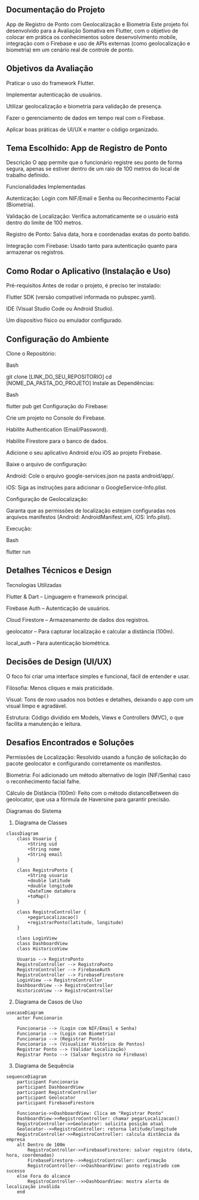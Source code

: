 ## Documentação do Projeto
App de Registro de Ponto com Geolocalização e Biometria
Este projeto foi desenvolvido para a Avaliação Somativa em Flutter, com o objetivo de colocar em prática os conhecimentos sobre desenvolvimento mobile, integração com o Firebase e uso de APIs externas (como geolocalização e biometria) em um cenário real de controle de ponto.

## Objetivos da Avaliação
Praticar o uso do framework Flutter.

Implementar autenticação de usuários.

Utilizar geolocalização e biometria para validação de presença.

Fazer o gerenciamento de dados em tempo real com o Firebase.

Aplicar boas práticas de UI/UX e manter o código organizado.

## Tema Escolhido: App de Registro de Ponto
Descrição
O app permite que o funcionário registre seu ponto de forma segura, apenas se estiver dentro de um raio de 100 metros do local de trabalho definido.

Funcionalidades Implementadas

Autenticação: Login com NIF/Email e Senha ou Reconhecimento Facial (Biometria).

Validação de Localização: Verifica automaticamente se o usuário está dentro do limite de 100 metros.

Registro de Ponto: Salva data, hora e coordenadas exatas do ponto batido.

Integração com Firebase: Usado tanto para autenticação quanto para armazenar os registros.

## Como Rodar o Aplicativo (Instalação e Uso)
Pré-requisitos
Antes de rodar o projeto, é preciso ter instalado:

Flutter SDK (versão compatível informada no pubspec.yaml).

IDE (Visual Studio Code ou Android Studio).

Um dispositivo físico ou emulador configurado.

## Configuração do Ambiente
Clone o Repositório:

Bash

git clone [LINK_DO_SEU_REPOSITORIO]
cd [NOME_DA_PASTA_DO_PROJETO]
Instale as Dependências:

Bash

flutter pub get
Configuração do Firebase:

Crie um projeto no Console do Firebase.

Habilite Authentication (Email/Password).

Habilite Firestore para o banco de dados.

Adicione o seu aplicativo Android e/ou iOS ao projeto Firebase.

Baixe o arquivo de configuração:

Android: Cole o arquivo google-services.json na pasta android/app/.

iOS: Siga as instruções para adicionar o GoogleService-Info.plist.

Configuração de Geolocalização:

Garanta que as permissões de localização estejam configuradas nos arquivos manifestos (Android: AndroidManifest.xml, iOS: Info.plist).

Execução:

Bash

flutter run

## Detalhes Técnicos e Design
Tecnologias Utilizadas

Flutter & Dart – Linguagem e framework principal.

Firebase Auth – Autenticação de usuários.

Cloud Firestore – Armazenamento de dados dos registros.

geolocator – Para capturar localização e calcular a distância (100m).

local_auth – Para autenticação biométrica.

## Decisões de Design (UI/UX)
O foco foi criar uma interface simples e funcional, fácil de entender e usar.

Filosofia: Menos cliques e mais praticidade.

Visual: Tons de roxo usados nos botões e detalhes, deixando o app com um visual limpo e agradável.

Estrutura: Código dividido em Models, Views e Controllers (MVC), o que facilita a manutenção e leitura.

## Desafios Encontrados e Soluções
Permissões de Localização: Resolvido usando a função de solicitação do pacote geolocator e configurando corretamente os manifestos.

Biometria: Foi adicionado um método alternativo de login (NIF/Senha) caso o reconhecimento facial falhe.

Cálculo de Distância (100m): Feito com o método distanceBetween do geolocator, que usa a fórmula de Haversine para garantir precisão.

Diagramas do Sistema

1. Diagrama de Classes

```mermaid
classDiagram
    class Usuario {
        +String uid
        +String nome
        +String email
    }

    class RegistroPonto {
        +String usuario
        +double latitude
        +double longitude
        +DateTime dataHora
        +toMap()
    }

    class RegistroController {
        +pegarLocalizacao()
        +registrarPonto(latitude, longitude)
    }

    class LoginView
    class DashboardView
    class HistoricoView

    Usuario --> RegistroPonto
    RegistroController --> RegistroPonto
    RegistroController --> FirebaseAuth
    RegistroController --> FirebaseFirestore
    LoginView --> RegistroController
    DashboardView --> RegistroController
    HistoricoView --> RegistroController
```

2. Diagrama de Casos de Uso

```mermaid
usecaseDiagram
    actor Funcionario

    Funcionario --> (Login com NIF/Email e Senha)
    Funcionario --> (Login com Biometria)
    Funcionario --> (Registrar Ponto)
    Funcionario --> (Visualizar Histórico de Pontos)
    Registrar Ponto --> (Validar Localização)
    Registrar Ponto --> (Salvar Registro no Firebase)
```

3. Diagrama de Sequência

```mermaid
sequenceDiagram
    participant Funcionario
    participant DashboardView
    participant RegistroController
    participant Geolocator
    participant FirebaseFirestore

    Funcionario->>DashboardView: Clica em "Registrar Ponto"
    DashboardView->>RegistroController: chamar pegarLocalizacao()
    RegistroController->>Geolocator: solicita posição atual
    Geolocator-->>RegistroController: retorna latitude/longitude
    RegistroController->>RegistroController: calcula distância da empresa
    alt Dentro de 100m
        RegistroController->>FirebaseFirestore: salvar registro (data, hora, coordenadas)
        FirebaseFirestore-->>RegistroController: confirmação
        RegistroController-->>DashboardView: ponto registrado com sucesso
    else Fora do alcance
        RegistroController-->>DashboardView: mostra alerta de localização inválida
    end
```